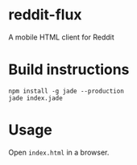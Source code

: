 reddit-flux
===========
A mobile HTML client for Reddit

# Build instructions

```
npm install -g jade --production
jade index.jade
```

# Usage

Open `index.html` in a browser.